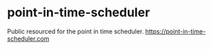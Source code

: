 # point-in-time-scheduler
Public resourced for the point in time scheduler. https://point-in-time-scheduler.com
